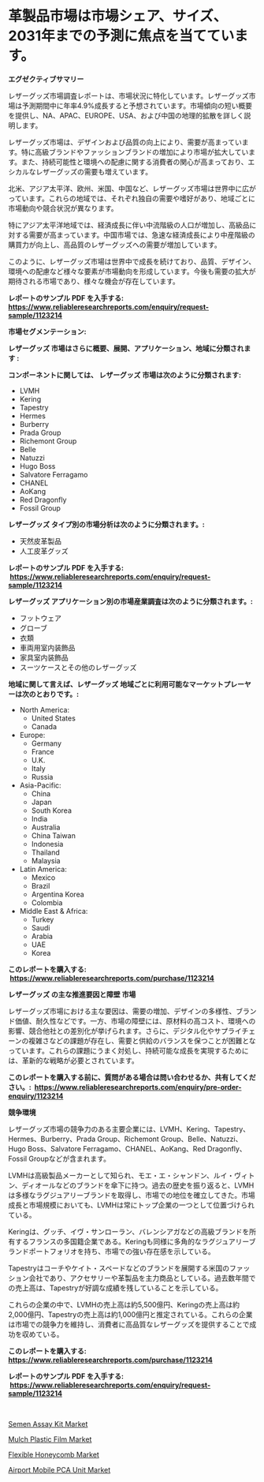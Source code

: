 <p><h1>革製品市場は市場シェア、サイズ、2031年までの予測に焦点を当てています。</h1></p><p><strong>エグゼクティブサマリー</strong></p>
<p><p>レザーグッズ市場調査レポートは、市場状況に特化しています。レザーグッズ市場は予測期間中に年率4.9%成長すると予想されています。市場傾向の短い概要を提供し、NA、APAC、EUROPE、USA、および中国の地理的拡散を詳しく説明します。</p><p>レザーグッズ市場は、デザインおよび品質の向上により、需要が高まっています。特に高級ブランドやファッションブランドの増加により市場が拡大しています。また、持続可能性と環境への配慮に関する消費者の関心が高まっており、エシカルなレザーグッズの需要も増えています。</p><p>北米、アジア太平洋、欧州、米国、中国など、レザーグッズ市場は世界中に広がっています。これらの地域では、それぞれ独自の需要や嗜好があり、地域ごとに市場動向や競合状況が異なります。</p><p>特にアジア太平洋地域では、経済成長に伴い中流階級の人口が増加し、高級品に対する需要が高まっています。中国市場では、急速な経済成長により中産階級の購買力が向上し、高品質のレザーグッズへの需要が増加しています。</p><p>このように、レザーグッズ市場は世界中で成長を続けており、品質、デザイン、環境への配慮など様々な要素が市場動向を形成しています。今後も需要の拡大が期待される市場であり、様々な機会が存在しています。</p></p>
<p><strong>レポートのサンプル PDF を入手する: <a href="https://www.reliableresearchreports.com/enquiry/request-sample/1123214">https://www.reliableresearchreports.com/enquiry/request-sample/1123214</a></strong></p>
<p><strong>市場セグメンテーション:</strong></p>
<p><strong> レザーグッズ 市場はさらに概要、展開、アプリケーション、地域に分類されます :</strong></p>
<p><strong>コンポーネントに関しては、 レザーグッズ 市場は次のように分類されます: &nbsp;</strong></p>
<p><ul><li>LVMH</li><li>Kering</li><li>Tapestry</li><li>Hermes</li><li>Burberry</li><li>Prada Group</li><li>Richemont Group</li><li>Belle</li><li>Natuzzi</li><li>Hugo Boss</li><li>Salvatore Ferragamo</li><li>CHANEL</li><li>AoKang</li><li>Red Dragonfly</li><li>Fossil Group</li></ul></p>
<p><strong> レザーグッズ タイプ別の市場分析は次のように分類されます。:</strong></p>
<p><ul><li>天然皮革製品</li><li>人工皮革グッズ</li></ul></p>
<p><strong>レポートのサンプル PDF を入手する: &nbsp;<a href="https://www.reliableresearchreports.com/enquiry/request-sample/1123214">https://www.reliableresearchreports.com/enquiry/request-sample/1123214</a></strong></p>
<p><strong> レザーグッズ アプリケーション別の市場産業調査は次のように分類されます。:</strong></p>
<p><ul><li>フットウェア</li><li>グローブ</li><li>衣類</li><li>車両用室内装飾品</li><li>家具室内装飾品</li><li>スーツケースとその他のレザーグッズ</li></ul></p>
<p><strong>地域に関して言えば、レザーグッズ 地域ごとに利用可能なマーケットプレーヤーは次のとおりです。:</strong></p>
<p><ul>
    <li>
        North America:
        <ul>
            <li>United States</li>
            <li>Canada</li>
        </ul>
    </li>
    <li>
        Europe:
        <ul>
            <li>Germany</li>
            <li>France</li>
            <li>U.K.</li>
            <li>Italy</li>
            <li>Russia</li>
        </ul>
    </li>
    <li>
        Asia-Pacific:
        <ul>
            <li>China</li>
            <li>Japan</li>
            <li>South Korea</li>
            <li>India</li>
            <li>Australia</li>
            <li>China Taiwan</li>
            <li>Indonesia</li>
            <li>Thailand</li>
            <li>Malaysia</li>
        </ul>
    </li>
    <li>
        Latin America:
        <ul>
            <li>Mexico</li>
            <li>Brazil</li>
            <li>Argentina Korea</li>
            <li>Colombia</li>
        </ul>
    </li>
    <li>
        Middle East & Africa:
        <ul>
            <li>Turkey</li>
            <li>Saudi</li>
            <li>Arabia</li>
            <li>UAE</li>
            <li>Korea</li>
        </ul>
    </li>
    </ul></p>
<p><strong>このレポートを購入する: &nbsp;<a href="https://www.reliableresearchreports.com/purchase/1123214">https://www.reliableresearchreports.com/purchase/1123214</a></strong></p>
<p><strong>レザーグッズ の主な推進要因と障壁 市場</strong></p>
<p><p>レザーグッズ市場における主な要因は、需要の増加、デザインの多様性、ブランド価値、耐久性などです。一方、市場の障壁には、原材料の高コスト、環境への影響、競合他社との差別化が挙げられます。さらに、デジタル化やサプライチェーンの複雑さなどの課題が存在し、需要と供給のバランスを保つことが困難となっています。これらの課題にうまく対処し、持続可能な成長を実現するためには、革新的な戦略が必要とされています。</p></p>
<p><strong>このレポートを購入する前に、質問がある場合は問い合わせるか、共有してください。:&nbsp; <a href="https://www.reliableresearchreports.com/enquiry/pre-order-enquiry/1123214">https://www.reliableresearchreports.com/enquiry/pre-order-enquiry/1123214</a></strong></p>
<p><strong>競争環境</strong></p>
<p><p>レザーグッズ市場の競争力のある主要企業には、LVMH、Kering、Tapestry、Hermes、Burberry、Prada Group、Richemont Group、Belle、Natuzzi、Hugo Boss、Salvatore Ferragamo、CHANEL、AoKang、Red Dragonfly、Fossil Groupなどが含まれます。</p><p>LVMHは高級製品メーカーとして知られ、モエ・エ・シャンドン、ルイ・ヴィトン、ディオールなどのブランドを傘下に持つ。過去の歴史を振り返ると、LVMHは多様なラグジュアリーブランドを取得し、市場での地位を確立してきた。市場成長と市場規模においても、LVMHは常にトップ企業の一つとして位置づけられている。</p><p>Keringは、グッチ、イヴ・サンローラン、バレンシアガなどの高級ブランドを所有するフランスの多国籍企業である。Keringも同様に多角的なラグジュアリーブランドポートフォリオを持ち、市場での強い存在感を示している。</p><p>Tapestryはコーチやケイト・スペードなどのブランドを展開する米国のファッション会社であり、アクセサリーや革製品を主力商品としている。過去数年間での売上高は、Tapestryが好調な成績を残していることを示している。</p><p>これらの企業の中で、LVMHの売上高は約5,500億円、Keringの売上高は約2,000億円、Tapestryの売上高は約1,000億円と推定されている。これらの企業は市場での競争力を維持し、消費者に高品質なレザーグッズを提供することで成功を収めている。</p></p>
<p><strong>このレポートを購入する: &nbsp; <a href="https://www.reliableresearchreports.com/purchase/1123214">https://www.reliableresearchreports.com/purchase/1123214</a></strong></p>
<p><strong>レポートのサンプル PDF を入手する: &nbsp;<a href="https://www.reliableresearchreports.com/enquiry/request-sample/1123214">https://www.reliableresearchreports.com/enquiry/request-sample/1123214</a></strong><strong></strong></p>
<p>&nbsp;</p>
<p><p><a href="https://view.publitas.com/reportprime-1/semen-assay-kit-market-with-the-goal-of-estimating-the-market-size-and-future-growth-potential-of-various-market-segments-based-on-component-applications-end-user-and-region/">Semen Assay Kit Market</a></p><p><a href="https://github.com/jj19131/Market-Research-Report-List-1/blob/main/mulch-plastic-film-market.md">Mulch Plastic Film Market</a></p><p><a href="https://github.com/jodemen/Market-Research-Report-List-1/blob/main/flexible-honeycomb-market.md">Flexible Honeycomb Market</a></p><p><a href="https://ivy-potential-64b.notion.site/Airport-Mobile-PCA-Unit-Market-Provides-a-Comprehensive-Analysis-Including-a-Macro-Overview-of-the-M-da3d64fd93ce42e79d5c141bd77d560f">Airport Mobile PCA Unit Market</a></p></p>